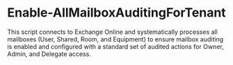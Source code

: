 # Enable-AllMailboxAuditingForTenant
This script connects to Exchange Online and systematically processes all mailboxes (User, Shared, Room, and Equipment) to ensure mailbox auditing is enabled and configured with a standard set of audited actions for Owner, Admin, and Delegate access.
